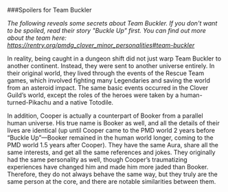###Spoilers for Team Buckler

*The following reveals some secrets about Team Buckler. If you don't want to be spoiled, read their story "Buckle Up" first. You can find out more about the team here: https://rentry.org/pmdg_clover_minor_personalities#team-buckler*

In reality, being caught in a dungeon shift did not just warp Team Buckler to another continent. Instead, they were sent to another universe entirely. In their original world, they lived through the events of the Rescue Team games, which involved fighting many Legendaries and saving the world from an asteroid impact. The same basic events occurred in the Clover Guild’s world, except the roles of the heroes were taken by a human-turned-Pikachu and a native Totodile.

In addition, Cooper is actually a counterpart of Booker from a parallel human universe. His true name is Booker as well, and all the details of their lives are identical (up until Cooper came to the PMD world 2 years before “Buckle Up”—Booker remained in the human world longer, coming to the PMD world 1.5 years after Cooper). They have the same Aura, share all the same interests, and get all the same references and jokes. They originally had the same personality as well, though Cooper’s traumatizing experiences have changed him and made him more jaded than Booker. Therefore, they do not always behave the same way, but they truly are the same person at the core, and there are notable similarities between them.